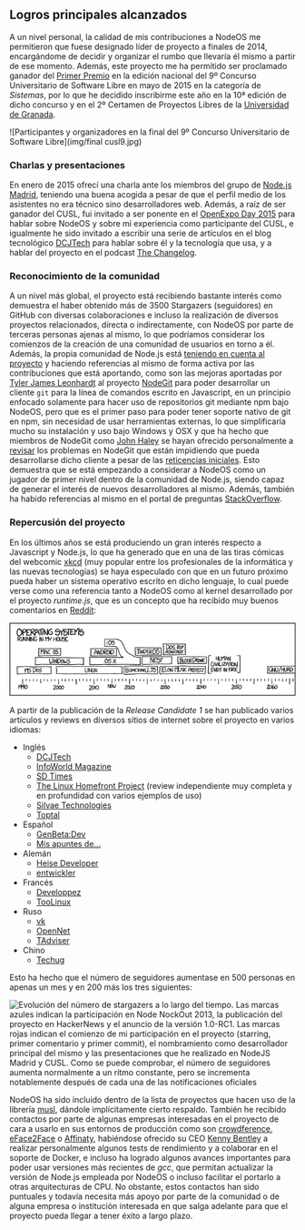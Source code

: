 ## Logros principales alcanzados

A un nivel personal, la calidad de mis contribuciones a NodeOS me permitieron
que fuese designado líder de proyecto a finales de 2014, encargándome de
decidir y organizar el rumbo que llevaría él mismo a partir de ese momento.
Además, este proyecto me ha permitido ser proclamado ganador del
[Primer Premio](http://www.concursosoftwarelibre.org/1415/node/34.html) en la
edición nacional del 9º Concurso Universitario de Software Libre en mayo de 2015
en la categoría de *Sistemas*, por lo que he decidido inscribirme este año en la
10ª edición de dicho concurso y en el 2º Certamen de Proyectos Libres de la
[Universidad de Granada](http://osl.ugr.es/bases-de-los-premios-a-proyectos-libres-de-la-ugr).

![Participantes y organizadores en la final del 9º Concurso Universitario de Software Libre](img/final cusl9.jpg)

### Charlas y presentaciones

En enero de 2015 ofrecí una charla ante los miembros del grupo de
[Node.js Madrid](http://www.meetup.com/es/Node-js-Madrid/events/219754655), teniendo una buena acogida a pesar de que el perfil medio de los asistentes no
era técnico sino desarrolladores web. Además, a raíz de ser ganador del CUSL, fui
invitado a ser ponente en el
[OpenExpo Day 2015](http://www.openexpo.es/openexpo-day-2015) para hablar sobre
NodeOS y sobre mi experiencia como participante del CUSL, e igualmente he sido
invitado a escribir una serie de artículos en el blog tecnológico
[DCJTech](http://dcjtech.info) para hablar sobre él y la tecnología que usa, y
a hablar del proyecto en el podcast [The Changelog](https://changelog.com).

### Reconocimiento de la comunidad

A un nivel más global, el proyecto está recibiendo bastante interés como
demuestra el haber obtenido más de 3500 Stargazers (seguidores) en GitHub con
diversas colaboraciones e incluso la realización de diversos proyectos
relacionados, directa o indirectamente, con NodeOS por parte de terceras personas
ajenas al mismo, lo que podríamos considerar los comienzos de la creación de una
comunidad de usuarios en torno a él. Además, la propia comunidad de Node.js está
[teniendo en cuenta al proyecto](https://github.com/npm/npm/issues/10894#issuecomment-168870323)
y haciendo referencias al mismo de forma activa por las contribuciones que está
aportando, como son las mejoras aportadas por
[Tyler James Leonhardt](https://tylerleonhardt.com) al proyecto
[NodeGit](http://www.nodegit.org) para poder desarrollar un cliente `git` para
la línea de comandos escrito en Javascript, en un principio enfocado solamente
para hacer uso de repositorios git mediante npm bajo NodeOS, pero que es
el primer paso para poder tener soporte nativo de git en npm, sin necesidad de usar herramientas externas, lo que simplificaría mucho su instalación y uso bajo Windows y OSX y que ha hecho que miembros de NodeGit como [John Haley](https://github.com/johnhaley81) se hayan ofrecido personalmente a
[revisar](https://github.com/NodeOS/NodeOS/issues/67#issuecomment-173987574) los
problemas en NodeGit que están impidiendo que pueda desarrollarse dicho cliente
a pesar de las [reticencias iniciales](https://github.com/nodegit/nodegit/issues/508#issuecomment-88079486).
Esto demuestra que se está empezando a considerar a NodeOS como un jugador de
primer nivel dentro de la comunidad de Node.js, siendo capaz de generar el
interés de nuevos desarrolladores al mismo. Además, también ha habido referencias
al mismo en el portal de preguntas [StackOverflow](http://stackoverflow.com/a/34005547/586382).

### Repercusión del proyecto

En los últimos años se está produciendo un gran interés respecto a Javascript y
Node.js, lo que ha generado que en una de las tiras cómicas del webcomic
[xkcd](https://xkcd.com) (muy popular entre los profesionales de la informática
y las nuevas tecnologías) se haya especulado con que en un futuro próximo pueda
haber un sistema operativo escrito en dicho lenguaje, lo cual puede verse como
una referencia tanto a NodeOS como al kernel desarrollado por el proyecto
*runtime.js*, que es un concepto que ha recibido muy buenos comentarios en
[Reddit](http://www.reddit.com/r/linux/comments/31lrig/xkcd_operating_systems/cq2sp0w):

[![Tira cómica de xkcd en la cual se muestran los distintos sistemas operativos que ha usado el autor de forma personal y los que cree que puede llegar a usar en el futuro, haciendo referencia a que sobre 2018 empezaría a usar uno basado en Javascript](img/operating_systems.png)](https://xkcd.com/1508)

A partir de la publicación de la *Release Candidate 1* se han publicado varios
artículos y reviews en diversos sitios de internet sobre el proyecto en varios idiomas:

* Inglés
  * [DCJTech](http://dcjtech.info/topic/nodeos-1-0-rc1-press-note)
  * [InfoWorld Magazine](http://www.infoworld.com/article/3006978/javascript/move-over-linux-javascript-powered-nodeos-10-approaches.html)
  * [SD Times](http://sdtimes.com/nodeos-nears-1-0-in-its-quest-for-a-100-javascript-os)
  * [The Linux Homefront Project](http://tlhp.ml/node-os-review) (review
    independiente muy completa y en profundidad con varios ejemplos de uso)
  * [Silvae Technologies](http://silvaetechnologies.eu/blg/127/nodeos-1-0-to-base-entirely-on-javascipt-and-make-developer%E2%80%99s-life-easier)
  * [Toptal](http://www.toptal.com/nodejs/nodeos-the-javascript-based-operating-system)
* Español
  * [GenBeta:Dev](http://www.genbetadev.com/actualidad/minecraft-virus-historicos-c-nomadas-drupal-8-pull-request-49)
  * [Mis apuntes de...](http://misapuntesde.com/post.php?id=644)
* Alemán
  * [Heise Developer](http://www.heise.de/developer/meldung/NodeOS-Das-Linux-fuer-und-mit-Node-js-3013784.html)
  * [entwickler](https://entwickler.de/online/javascript/nodeos-1.0-rc1-192086.html)
* Francés
  * [Developpez](http://www.developpez.com/actu/92986/NodeOS-l-OS-leger-base-sur-le-noyau-Linux-Node-js-et-le-gestionnaire-de-paquets-npm-approche-sa-premiere-versión-majeure)
  * [TooLinux](http://www.toolinux.com/NodeOS-1-0-presque-denoue)
* Ruso
  * [vk](http://vk.com/ubuntulinux?w=wall-33241_432911%2Fcd8fbdf2641e4e68b8)
  * [OpenNet](http://www.opennet.ru/opennews/art.shtml?num=43386)
  * [TAdviser](http://www.tadviser.ru/index.php/Продукт:NodeOS)
* Chino
  * [Techug](http://www.techug.com/nodeos-the-javascript)

Esto ha hecho que el número de seguidores aumentase en 500 personas en apenas un mes y en 200 más los tres siguientes:

![Evolución del número de stargazers a lo largo del tiempo. Las marcas azules indican la participación en Node NockOut 2013, la publicación del proyecto en HackerNews y el anuncio de la versión 1.0-RC1. Las marcas rojas indican el comienzo de mi participación en el proyecto (starring, primer comentario y primer commit), el nombramiento como desarrollador principal del mismo y las presentaciones que he realizado en NodeJS Madrid y CUSL. Como se puede comprobar, el número de seguidores aumenta normalmente a un ritmo constante, pero se incrementa notablemente después de cada una de las notificaciones oficiales](img/stargazers.png)

NodeOS ha sido incluido dentro de la lista de proyectos que hacen uso de la
librería [musl](http://wiki.musl-libc.org/wiki/Projects_using_musl), dándole
implícitamente cierto respaldo. También he recibido contactos por parte de
algunas empresas interesadas en el proyecto de cara a usarlo en sus entornos
de producción como son [crowdference](https://crowdference.org),
[eFace2Face](https://eface2face.com) o [Affinaty](http://www.affinaty.com),
habiéndose ofrecido su CEO [Kenny Bentley](https://github.com/heavyk) a
realizar personalmente algunos tests de rendimiento y a colaborar en el soporte
de Docker, e incluso ha logrado algunos avances importantes para poder usar
versiones más recientes de *gcc*, que permitan actualizar la versión de Node.js
empleada por NodeOS o incluso facilitar el portarlo a otras arquitecturas de CPU.
No obstante, estos contactos han sido puntuales y todavía necesita más apoyo por
parte de la comunidad o de alguna empresa o institución interesada en que salga
adelante para que el proyecto pueda llegar a tener éxito a largo plazo.
